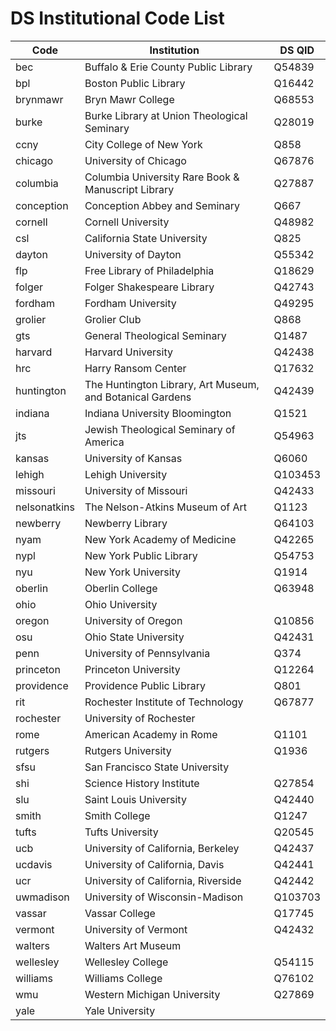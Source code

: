 # DS Institutional Code List

| Code        | Institution | DS QID |
|-------------|-------------|--------|
|bec|Buffalo & Erie County Public Library|Q54839|
|bpl|Boston Public Library|Q16442|
|brynmawr|Bryn Mawr College|Q68553|
|burke|Burke Library at Union Theological Seminary|Q28019|
|ccny|City College of New York|Q858|
|chicago|University of Chicago|Q67876|
|columbia|Columbia University Rare Book & Manuscript Library|Q27887|
|conception|Conception Abbey and Seminary|Q667|
|cornell|Cornell University|Q48982|
|csl|California State University|Q825|
|dayton|University of Dayton|Q55342|
|flp|Free Library of Philadelphia|Q18629|
|folger|Folger Shakespeare Library|Q42743|
|fordham|Fordham University|Q49295|
|grolier|Grolier Club|Q868|
|gts|General Theological Seminary|Q1487|
|harvard|Harvard University|Q42438|
|hrc|Harry Ransom Center|Q17632|
|huntington|The Huntington Library, Art Museum, and Botanical Gardens|Q42439|
|indiana|Indiana University Bloomington|Q1521|
|jts|Jewish Theological Seminary of America|Q54963|
|kansas|University of Kansas|Q6060|
|lehigh|Lehigh University|Q103453|
|missouri|University of Missouri|Q42433|
|nelsonatkins|The Nelson-Atkins Museum of Art|Q1123|
|newberry|Newberry Library|Q64103|
|nyam|New York Academy of Medicine|Q42265|
|nypl|New York Public Library|Q54753|
|nyu|New York University|Q1914|
|oberlin|Oberlin College|Q63948|
|ohio|Ohio University|
|oregon|University of Oregon|Q10856|
|osu|Ohio State University|Q42431|
|penn|University of Pennsylvania|Q374|
|princeton|Princeton University|Q12264|
|providence|Providence Public Library|Q801|
|rit|Rochester Institute of Technology|Q67877|
|rochester|University of Rochester|
|rome|American Academy in Rome|Q1101|
|rutgers|Rutgers University|Q1936|
|sfsu|San Francisco State University|
|shi|Science History Institute|Q27854|
|slu|Saint Louis University|Q42440|
|smith|Smith College|Q1247|
|tufts|Tufts University|Q20545|
|ucb|University of California, Berkeley|Q42437|
|ucdavis|University of California, Davis|Q42441|
|ucr|University of California, Riverside|Q42442|
|uwmadison|University of Wisconsin-Madison|Q103703|
|vassar|Vassar College|Q17745|
|vermont|University of Vermont|Q42432|
|walters|Walters Art Museum|
|wellesley|Wellesley College|Q54115|
|williams|Williams College|Q76102|
|wmu|Western Michigan University|Q27869|
|yale|Yale University|

